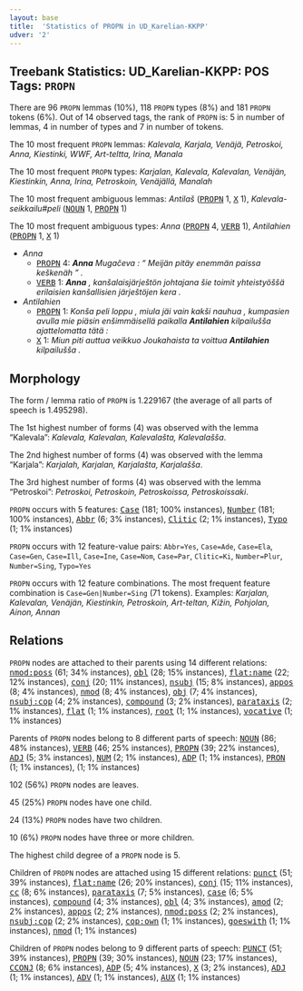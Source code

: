 ```yaml
---
layout: base
title:  'Statistics of PROPN in UD_Karelian-KKPP'
udver: '2'
---
```


## Treebank Statistics: UD_Karelian-KKPP: POS Tags: `PROPN`

There are 96 `PROPN` lemmas (10%), 118 `PROPN` types (8%) and 181 `PROPN` tokens (6%).
Out of 14 observed tags, the rank of `PROPN` is: 5 in number of lemmas, 4 in number of types and 7 in number of tokens.

The 10 most frequent `PROPN` lemmas: <em>Kalevala, Karjala, Venäjä, Petroskoi, Anna, Kiestinki, WWF, Art-teltta, Irina, Manala</em>

The 10 most frequent `PROPN` types:  <em>Karjalan, Kalevala, Kalevalan, Venäjän, Kiestinkin, Anna, Irina, Petroskoin, Venäjällä, Manalah</em>

The 10 most frequent ambiguous lemmas: <em>Antilaš</em> (<tt><a href="krl_kkpp-pos-PROPN.html">PROPN</a></tt> 1, <tt><a href="krl_kkpp-pos-X.html">X</a></tt> 1), <em>Kalevala-seikkailu#peli</em> (<tt><a href="krl_kkpp-pos-NOUN.html">NOUN</a></tt> 1, <tt><a href="krl_kkpp-pos-PROPN.html">PROPN</a></tt> 1)

The 10 most frequent ambiguous types:  <em>Anna</em> (<tt><a href="krl_kkpp-pos-PROPN.html">PROPN</a></tt> 4, <tt><a href="krl_kkpp-pos-VERB.html">VERB</a></tt> 1), <em>Antilahien</em> (<tt><a href="krl_kkpp-pos-PROPN.html">PROPN</a></tt> 1, <tt><a href="krl_kkpp-pos-X.html">X</a></tt> 1)


* <em>Anna</em>
  * <tt><a href="krl_kkpp-pos-PROPN.html">PROPN</a></tt> 4: <em><b>Anna</b> Mugačeva : “ Meijän pitäy enemmän paissa keškenäh ” .</em>
  * <tt><a href="krl_kkpp-pos-VERB.html">VERB</a></tt> 1: <em><b>Anna</b> , kanšalaisjärještön johtajana šie toimit yhteistyöššä erilaisien kanšallisien järještöjen kera .</em>
* <em>Antilahien</em>
  * <tt><a href="krl_kkpp-pos-PROPN.html">PROPN</a></tt> 1: <em>Konša peli loppu , miula jäi vain kakši nauhua , kumpasien avulla mie piäsin enšimmäisellä paikalla <b>Antilahien</b> kilpailušša ajattelomatta tätä :</em>
  * <tt><a href="krl_kkpp-pos-X.html">X</a></tt> 1: <em>Miun piti auttua veikkuo Joukahaista ta voittua <b>Antilahien</b> kilpailušša .</em>

## Morphology

The form / lemma ratio of `PROPN` is 1.229167 (the average of all parts of speech is 1.495298).

The 1st highest number of forms (4) was observed with the lemma “Kalevala”: <em>Kalevala, Kalevalan, Kalevalašta, Kalevalašša</em>.

The 2nd highest number of forms (4) was observed with the lemma “Karjala”: <em>Karjalah, Karjalan, Karjalašta, Karjalašša</em>.

The 3rd highest number of forms (4) was observed with the lemma “Petroskoi”: <em>Petroskoi, Petroskoin, Petroskoissa, Petroskoissaki</em>.

`PROPN` occurs with 5 features: <tt><a href="krl_kkpp-feat-Case.html">Case</a></tt> (181; 100% instances), <tt><a href="krl_kkpp-feat-Number.html">Number</a></tt> (181; 100% instances), <tt><a href="krl_kkpp-feat-Abbr.html">Abbr</a></tt> (6; 3% instances), <tt><a href="krl_kkpp-feat-Clitic.html">Clitic</a></tt> (2; 1% instances), <tt><a href="krl_kkpp-feat-Typo.html">Typo</a></tt> (1; 1% instances)

`PROPN` occurs with 12 feature-value pairs: `Abbr=Yes`, `Case=Ade`, `Case=Ela`, `Case=Gen`, `Case=Ill`, `Case=Ine`, `Case=Nom`, `Case=Par`, `Clitic=Ki`, `Number=Plur`, `Number=Sing`, `Typo=Yes`

`PROPN` occurs with 12 feature combinations.
The most frequent feature combination is `Case=Gen|Number=Sing` (71 tokens).
Examples: <em>Karjalan, Kalevalan, Venäjän, Kiestinkin, Petroskoin, Art-teltan, Kižin, Pohjolan, Ainon, Annan</em>


## Relations

`PROPN` nodes are attached to their parents using 14 different relations: <tt><a href="krl_kkpp-dep-nmod-poss.html">nmod:poss</a></tt> (61; 34% instances), <tt><a href="krl_kkpp-dep-obl.html">obl</a></tt> (28; 15% instances), <tt><a href="krl_kkpp-dep-flat-name.html">flat:name</a></tt> (22; 12% instances), <tt><a href="krl_kkpp-dep-conj.html">conj</a></tt> (20; 11% instances), <tt><a href="krl_kkpp-dep-nsubj.html">nsubj</a></tt> (15; 8% instances), <tt><a href="krl_kkpp-dep-appos.html">appos</a></tt> (8; 4% instances), <tt><a href="krl_kkpp-dep-nmod.html">nmod</a></tt> (8; 4% instances), <tt><a href="krl_kkpp-dep-obj.html">obj</a></tt> (7; 4% instances), <tt><a href="krl_kkpp-dep-nsubj-cop.html">nsubj:cop</a></tt> (4; 2% instances), <tt><a href="krl_kkpp-dep-compound.html">compound</a></tt> (3; 2% instances), <tt><a href="krl_kkpp-dep-parataxis.html">parataxis</a></tt> (2; 1% instances), <tt><a href="krl_kkpp-dep-flat.html">flat</a></tt> (1; 1% instances), <tt><a href="krl_kkpp-dep-root.html">root</a></tt> (1; 1% instances), <tt><a href="krl_kkpp-dep-vocative.html">vocative</a></tt> (1; 1% instances)

Parents of `PROPN` nodes belong to 8 different parts of speech: <tt><a href="krl_kkpp-pos-NOUN.html">NOUN</a></tt> (86; 48% instances), <tt><a href="krl_kkpp-pos-VERB.html">VERB</a></tt> (46; 25% instances), <tt><a href="krl_kkpp-pos-PROPN.html">PROPN</a></tt> (39; 22% instances), <tt><a href="krl_kkpp-pos-ADJ.html">ADJ</a></tt> (5; 3% instances), <tt><a href="krl_kkpp-pos-NUM.html">NUM</a></tt> (2; 1% instances), <tt><a href="krl_kkpp-pos-ADP.html">ADP</a></tt> (1; 1% instances), <tt><a href="krl_kkpp-pos-PRON.html">PRON</a></tt> (1; 1% instances),  (1; 1% instances)

102 (56%) `PROPN` nodes are leaves.

45 (25%) `PROPN` nodes have one child.

24 (13%) `PROPN` nodes have two children.

10 (6%) `PROPN` nodes have three or more children.

The highest child degree of a `PROPN` node is 5.

Children of `PROPN` nodes are attached using 15 different relations: <tt><a href="krl_kkpp-dep-punct.html">punct</a></tt> (51; 39% instances), <tt><a href="krl_kkpp-dep-flat-name.html">flat:name</a></tt> (26; 20% instances), <tt><a href="krl_kkpp-dep-conj.html">conj</a></tt> (15; 11% instances), <tt><a href="krl_kkpp-dep-cc.html">cc</a></tt> (8; 6% instances), <tt><a href="krl_kkpp-dep-parataxis.html">parataxis</a></tt> (7; 5% instances), <tt><a href="krl_kkpp-dep-case.html">case</a></tt> (6; 5% instances), <tt><a href="krl_kkpp-dep-compound.html">compound</a></tt> (4; 3% instances), <tt><a href="krl_kkpp-dep-obl.html">obl</a></tt> (4; 3% instances), <tt><a href="krl_kkpp-dep-amod.html">amod</a></tt> (2; 2% instances), <tt><a href="krl_kkpp-dep-appos.html">appos</a></tt> (2; 2% instances), <tt><a href="krl_kkpp-dep-nmod-poss.html">nmod:poss</a></tt> (2; 2% instances), <tt><a href="krl_kkpp-dep-nsubj-cop.html">nsubj:cop</a></tt> (2; 2% instances), <tt><a href="krl_kkpp-dep-cop-own.html">cop:own</a></tt> (1; 1% instances), <tt><a href="krl_kkpp-dep-goeswith.html">goeswith</a></tt> (1; 1% instances), <tt><a href="krl_kkpp-dep-nmod.html">nmod</a></tt> (1; 1% instances)

Children of `PROPN` nodes belong to 9 different parts of speech: <tt><a href="krl_kkpp-pos-PUNCT.html">PUNCT</a></tt> (51; 39% instances), <tt><a href="krl_kkpp-pos-PROPN.html">PROPN</a></tt> (39; 30% instances), <tt><a href="krl_kkpp-pos-NOUN.html">NOUN</a></tt> (23; 17% instances), <tt><a href="krl_kkpp-pos-CCONJ.html">CCONJ</a></tt> (8; 6% instances), <tt><a href="krl_kkpp-pos-ADP.html">ADP</a></tt> (5; 4% instances), <tt><a href="krl_kkpp-pos-X.html">X</a></tt> (3; 2% instances), <tt><a href="krl_kkpp-pos-ADJ.html">ADJ</a></tt> (1; 1% instances), <tt><a href="krl_kkpp-pos-ADV.html">ADV</a></tt> (1; 1% instances), <tt><a href="krl_kkpp-pos-AUX.html">AUX</a></tt> (1; 1% instances)


